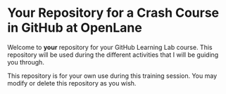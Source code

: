 # Your Repository for a Crash Course in GitHub at OpenLane

Welcome to **your** repository for your GitHub Learning Lab course. This repository will be used during the different activities that I will be guiding you through.

This repository is for your own use during this training session.  You may modify or delete this repository as you wish.
